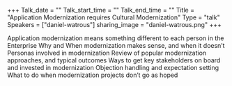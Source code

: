 +++
Talk_date = ""
Talk_start_time = ""
Talk_end_time = ""
Title = "Application Modernization requires Cultural Modernization"
Type = "talk"
Speakers = ["daniel-watrous"]
sharing_image = "daniel-watrous.png"
+++

Application modernization means something different to each person in the Enterprise
Why and When modernization makes sense, and when it doesn’t
Personas involved in modernization
Review of popular modernization approaches, and typical outcomes
Ways to get key stakeholders on board and invested in modernization
Objection handling and expectation setting
What to do when modernization projects don’t go as hoped
